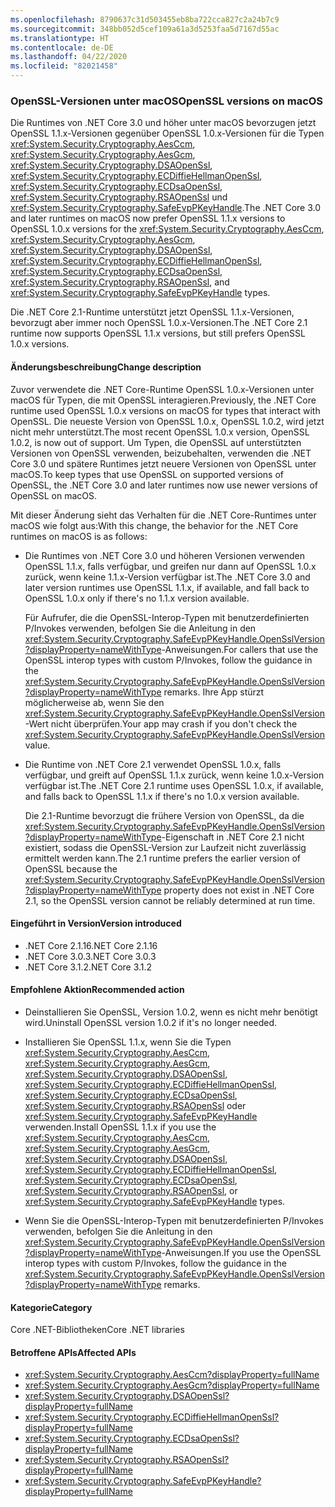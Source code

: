 ```yaml
---
ms.openlocfilehash: 8790637c31d503455eb8ba722cca827c2a24b7c9
ms.sourcegitcommit: 348bb052d5cef109a61a3d5253faa5d7167d55ac
ms.translationtype: HT
ms.contentlocale: de-DE
ms.lasthandoff: 04/22/2020
ms.locfileid: "82021458"
---
```

### <a name="openssl-versions-on-macos"></a><span data-ttu-id="705ee-101">OpenSSL-Versionen unter macOS</span><span class="sxs-lookup"><span data-stu-id="705ee-101">OpenSSL versions on macOS</span></span>

<span data-ttu-id="705ee-102">Die Runtimes von .NET Core 3.0 und höher unter macOS bevorzugen jetzt OpenSSL 1.1.x-Versionen gegenüber OpenSSL 1.0.x-Versionen für die Typen <xref:System.Security.Cryptography.AesCcm>, <xref:System.Security.Cryptography.AesGcm>, <xref:System.Security.Cryptography.DSAOpenSsl>, <xref:System.Security.Cryptography.ECDiffieHellmanOpenSsl>, <xref:System.Security.Cryptography.ECDsaOpenSsl>, <xref:System.Security.Cryptography.RSAOpenSsl> und <xref:System.Security.Cryptography.SafeEvpPKeyHandle>.</span><span class="sxs-lookup"><span data-stu-id="705ee-102">The .NET Core 3.0 and later runtimes on macOS now prefer OpenSSL 1.1.x versions to OpenSSL 1.0.x versions for the <xref:System.Security.Cryptography.AesCcm>, <xref:System.Security.Cryptography.AesGcm>, <xref:System.Security.Cryptography.DSAOpenSsl>, <xref:System.Security.Cryptography.ECDiffieHellmanOpenSsl>, <xref:System.Security.Cryptography.ECDsaOpenSsl>, <xref:System.Security.Cryptography.RSAOpenSsl>, and <xref:System.Security.Cryptography.SafeEvpPKeyHandle> types.</span></span>

<span data-ttu-id="705ee-103">Die .NET Core 2.1-Runtime unterstützt jetzt OpenSSL 1.1.x-Versionen, bevorzugt aber immer noch OpenSSL 1.0.x-Versionen.</span><span class="sxs-lookup"><span data-stu-id="705ee-103">The .NET Core 2.1 runtime now supports OpenSSL 1.1.x versions, but still prefers OpenSSL 1.0.x versions.</span></span>

#### <a name="change-description"></a><span data-ttu-id="705ee-104">Änderungsbeschreibung</span><span class="sxs-lookup"><span data-stu-id="705ee-104">Change description</span></span>

<span data-ttu-id="705ee-105">Zuvor verwendete die .NET Core-Runtime OpenSSL 1.0.x-Versionen unter macOS für Typen, die mit OpenSSL interagieren.</span><span class="sxs-lookup"><span data-stu-id="705ee-105">Previously, the .NET Core runtime used OpenSSL 1.0.x versions on macOS for types that interact with OpenSSL.</span></span> <span data-ttu-id="705ee-106">Die neueste Version von OpenSSL 1.0.x, OpenSSL 1.0.2, wird jetzt nicht mehr unterstützt.</span><span class="sxs-lookup"><span data-stu-id="705ee-106">The most recent OpenSSL 1.0.x version, OpenSSL 1.0.2, is now out of support.</span></span> <span data-ttu-id="705ee-107">Um Typen, die OpenSSL auf unterstützten Versionen von OpenSSL verwenden, beizubehalten, verwenden die .NET Core 3.0 und spätere Runtimes jetzt neuere Versionen von OpenSSL unter macOS.</span><span class="sxs-lookup"><span data-stu-id="705ee-107">To keep types that use OpenSSL on supported versions of OpenSSL, the .NET Core 3.0 and later runtimes now use newer versions of OpenSSL on macOS.</span></span>

<span data-ttu-id="705ee-108">Mit dieser Änderung sieht das Verhalten für die .NET Core-Runtimes unter macOS wie folgt aus:</span><span class="sxs-lookup"><span data-stu-id="705ee-108">With this change, the behavior for the .NET Core runtimes on macOS is as follows:</span></span>

- <span data-ttu-id="705ee-109">Die Runtimes von .NET Core 3.0 und höheren Versionen verwenden OpenSSL 1.1.x, falls verfügbar, und greifen nur dann auf OpenSSL 1.0.x zurück, wenn keine 1.1.x-Version verfügbar ist.</span><span class="sxs-lookup"><span data-stu-id="705ee-109">The .NET Core 3.0 and later version runtimes use OpenSSL 1.1.x, if available, and fall back to OpenSSL 1.0.x only if there's no 1.1.x version available.</span></span>

  <span data-ttu-id="705ee-110">Für Aufrufer, die die OpenSSL-Interop-Typen mit benutzerdefinierten P/Invokes verwenden, befolgen Sie die Anleitung in den <xref:System.Security.Cryptography.SafeEvpPKeyHandle.OpenSslVersion?displayProperty=nameWithType>-Anweisungen.</span><span class="sxs-lookup"><span data-stu-id="705ee-110">For callers that use the OpenSSL interop types with custom P/Invokes, follow the guidance in the <xref:System.Security.Cryptography.SafeEvpPKeyHandle.OpenSslVersion?displayProperty=nameWithType> remarks.</span></span> <span data-ttu-id="705ee-111">Ihre App stürzt möglicherweise ab, wenn Sie den <xref:System.Security.Cryptography.SafeEvpPKeyHandle.OpenSslVersion>-Wert nicht überprüfen.</span><span class="sxs-lookup"><span data-stu-id="705ee-111">Your app may crash if you don't check the <xref:System.Security.Cryptography.SafeEvpPKeyHandle.OpenSslVersion> value.</span></span>

- <span data-ttu-id="705ee-112">Die Runtime von .NET Core 2.1 verwendet OpenSSL 1.0.x, falls verfügbar, und greift auf OpenSSL 1.1.x zurück, wenn keine 1.0.x-Version verfügbar ist.</span><span class="sxs-lookup"><span data-stu-id="705ee-112">The .NET Core 2.1 runtime uses OpenSSL 1.0.x, if available, and falls back to OpenSSL 1.1.x if there's no 1.0.x version available.</span></span>

  <span data-ttu-id="705ee-113">Die 2.1-Runtime bevorzugt die frühere Version von OpenSSL, da die <xref:System.Security.Cryptography.SafeEvpPKeyHandle.OpenSslVersion?displayProperty=nameWithType>-Eigenschaft in .NET Core 2.1 nicht existiert, sodass die OpenSSL-Version zur Laufzeit nicht zuverlässig ermittelt werden kann.</span><span class="sxs-lookup"><span data-stu-id="705ee-113">The 2.1 runtime prefers the earlier version of OpenSSL because the <xref:System.Security.Cryptography.SafeEvpPKeyHandle.OpenSslVersion?displayProperty=nameWithType> property does not exist in .NET Core 2.1, so the OpenSSL version cannot be reliably determined at run time.</span></span>

#### <a name="version-introduced"></a><span data-ttu-id="705ee-114">Eingeführt in Version</span><span class="sxs-lookup"><span data-stu-id="705ee-114">Version introduced</span></span>

- <span data-ttu-id="705ee-115">.NET Core 2.1.16</span><span class="sxs-lookup"><span data-stu-id="705ee-115">.NET Core 2.1.16</span></span>
- <span data-ttu-id="705ee-116">.NET Core 3.0.3</span><span class="sxs-lookup"><span data-stu-id="705ee-116">.NET Core 3.0.3</span></span>
- <span data-ttu-id="705ee-117">.NET Core 3.1.2</span><span class="sxs-lookup"><span data-stu-id="705ee-117">.NET Core 3.1.2</span></span>

#### <a name="recommended-action"></a><span data-ttu-id="705ee-118">Empfohlene Aktion</span><span class="sxs-lookup"><span data-stu-id="705ee-118">Recommended action</span></span>

- <span data-ttu-id="705ee-119">Deinstallieren Sie OpenSSL, Version 1.0.2, wenn es nicht mehr benötigt wird.</span><span class="sxs-lookup"><span data-stu-id="705ee-119">Uninstall OpenSSL version 1.0.2 if it's no longer needed.</span></span>

- <span data-ttu-id="705ee-120">Installieren Sie OpenSSL 1.1.x, wenn Sie die Typen <xref:System.Security.Cryptography.AesCcm>, <xref:System.Security.Cryptography.AesGcm>, <xref:System.Security.Cryptography.DSAOpenSsl>, <xref:System.Security.Cryptography.ECDiffieHellmanOpenSsl>, <xref:System.Security.Cryptography.ECDsaOpenSsl>, <xref:System.Security.Cryptography.RSAOpenSsl> oder <xref:System.Security.Cryptography.SafeEvpPKeyHandle> verwenden.</span><span class="sxs-lookup"><span data-stu-id="705ee-120">Install OpenSSL 1.1.x if you use the <xref:System.Security.Cryptography.AesCcm>, <xref:System.Security.Cryptography.AesGcm>, <xref:System.Security.Cryptography.DSAOpenSsl>, <xref:System.Security.Cryptography.ECDiffieHellmanOpenSsl>, <xref:System.Security.Cryptography.ECDsaOpenSsl>, <xref:System.Security.Cryptography.RSAOpenSsl>, or <xref:System.Security.Cryptography.SafeEvpPKeyHandle> types.</span></span>

- <span data-ttu-id="705ee-121">Wenn Sie die OpenSSL-Interop-Typen mit benutzerdefinierten P/Invokes verwenden, befolgen Sie die Anleitung in den <xref:System.Security.Cryptography.SafeEvpPKeyHandle.OpenSslVersion?displayProperty=nameWithType>-Anweisungen.</span><span class="sxs-lookup"><span data-stu-id="705ee-121">If you use the OpenSSL interop types with custom P/Invokes, follow the guidance in the <xref:System.Security.Cryptography.SafeEvpPKeyHandle.OpenSslVersion?displayProperty=nameWithType> remarks.</span></span>

#### <a name="category"></a><span data-ttu-id="705ee-122">Kategorie</span><span class="sxs-lookup"><span data-stu-id="705ee-122">Category</span></span>

<span data-ttu-id="705ee-123">Core .NET-Bibliotheken</span><span class="sxs-lookup"><span data-stu-id="705ee-123">Core .NET libraries</span></span>

#### <a name="affected-apis"></a><span data-ttu-id="705ee-124">Betroffene APIs</span><span class="sxs-lookup"><span data-stu-id="705ee-124">Affected APIs</span></span>

- <xref:System.Security.Cryptography.AesCcm?displayProperty=fullName>
- <xref:System.Security.Cryptography.AesGcm?displayProperty=fullName>
- <xref:System.Security.Cryptography.DSAOpenSsl?displayProperty=fullName>
- <xref:System.Security.Cryptography.ECDiffieHellmanOpenSsl?displayProperty=fullName>
- <xref:System.Security.Cryptography.ECDsaOpenSsl?displayProperty=fullName>
- <xref:System.Security.Cryptography.RSAOpenSsl?displayProperty=fullName>
- <xref:System.Security.Cryptography.SafeEvpPKeyHandle?displayProperty=fullName>

<!--

### Affected APIs

- `T:System.Security.Cryptography.AesCcm``
- `T:System.Security.Cryptography.AesGcm`
- `T:System.Security.Cryptography.DSAOpenSsl`
- `T:System.Security.Cryptography.ECDiffieHellmanOpenSsl`
- `T:System.Security.Cryptography.ECDsaOpenSsl`
- `T:System.Security.Cryptography.RSAOpenSsl`
- `T:System.Security.Cryptography.SafeEvpPKeyHandle`

-->
